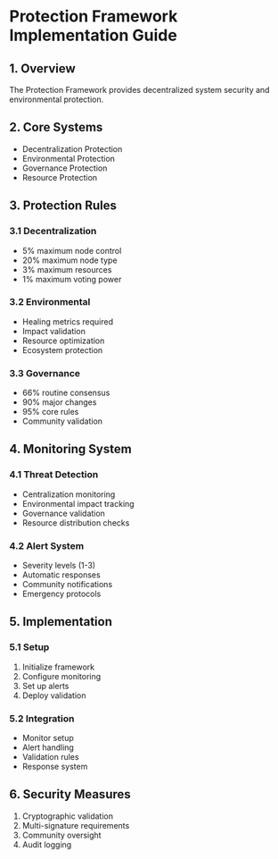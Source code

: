 # Protection Framework Implementation Guide

## 1. Overview
The Protection Framework provides decentralized system security and environmental protection.

## 2. Core Systems
- Decentralization Protection
- Environmental Protection
- Governance Protection
- Resource Protection

## 3. Protection Rules

### 3.1 Decentralization
- 5% maximum node control
- 20% maximum node type
- 3% maximum resources
- 1% maximum voting power

### 3.2 Environmental
- Healing metrics required
- Impact validation
- Resource optimization
- Ecosystem protection

### 3.3 Governance
- 66% routine consensus
- 90% major changes
- 95% core rules
- Community validation

## 4. Monitoring System

### 4.1 Threat Detection
- Centralization monitoring
- Environmental impact tracking
- Governance validation
- Resource distribution checks

### 4.2 Alert System
- Severity levels (1-3)
- Automatic responses
- Community notifications
- Emergency protocols

## 5. Implementation

### 5.1 Setup
1. Initialize framework
2. Configure monitoring
3. Set up alerts
4. Deploy validation

### 5.2 Integration
- Monitor setup
- Alert handling
- Validation rules
- Response system

## 6. Security Measures
1. Cryptographic validation
2. Multi-signature requirements
3. Community oversight
4. Audit logging
